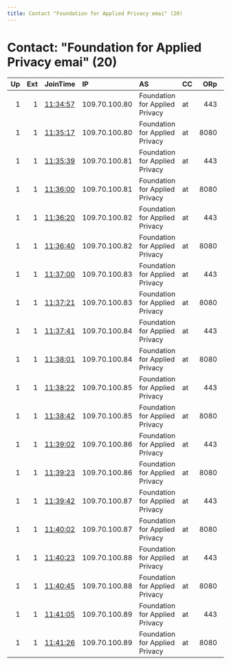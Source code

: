 ```yaml
---
title: Contact "Foundation for Applied Privacy emai" (20)
---
```


# Contact: "Foundation for Applied Privacy emai" (20)

|   Up |   Ext | JoinTime                                                                                              | IP            | AS                             | CC   |   ORp |   Dirp | OS    | Version           | Nickname   |   eFamMembers |
|-----:|------:|:------------------------------------------------------------------------------------------------------|:--------------|:-------------------------------|:-----|------:|-------:|:------|:------------------|:-----------|--------------:|
|    1 |     1 | [11:34:57](https://nusenu.github.io/OrNetStats/w/relay/1CBAA1FCC2F81ED2201D7AEB6A6FBD6D482AFD4F.html) | 109.70.100.80 | Foundation for Applied Privacy | at   |   443 |      0 | Linux | 0.4.8.0-alpha-dev | Unnamed    |            92 |
|    1 |     1 | [11:35:17](https://nusenu.github.io/OrNetStats/w/relay/CB81470343E29DF2406AD8D9365EB5D091238F1A.html) | 109.70.100.80 | Foundation for Applied Privacy | at   |  8080 |      0 | Linux | 0.4.8.0-alpha-dev | Unnamed    |            92 |
|    1 |     1 | [11:35:39](https://nusenu.github.io/OrNetStats/w/relay/8A3D2DF07B66DDF8F81D2366C2C9D06209CFCAF7.html) | 109.70.100.81 | Foundation for Applied Privacy | at   |   443 |      0 | Linux | 0.4.8.0-alpha-dev | Unnamed    |            92 |
|    1 |     1 | [11:36:00](https://nusenu.github.io/OrNetStats/w/relay/A93D8E7E1E1EA88F5BBC819883C9364154317DDC.html) | 109.70.100.81 | Foundation for Applied Privacy | at   |  8080 |      0 | Linux | 0.4.8.0-alpha-dev | Unnamed    |            92 |
|    1 |     1 | [11:36:20](https://nusenu.github.io/OrNetStats/w/relay/8D345A709C073C117768A1F210CD04BF12234AEC.html) | 109.70.100.82 | Foundation for Applied Privacy | at   |   443 |      0 | Linux | 0.4.8.0-alpha-dev | Unnamed    |            92 |
|    1 |     1 | [11:36:40](https://nusenu.github.io/OrNetStats/w/relay/10E9A196646DA911893878A78368D67C7B46330A.html) | 109.70.100.82 | Foundation for Applied Privacy | at   |  8080 |      0 | Linux | 0.4.8.0-alpha-dev | Unnamed    |            92 |
|    1 |     1 | [11:37:00](https://nusenu.github.io/OrNetStats/w/relay/C7FE633139E83E5E3653057A992DE93D74479ECC.html) | 109.70.100.83 | Foundation for Applied Privacy | at   |   443 |      0 | Linux | 0.4.8.0-alpha-dev | Unnamed    |            92 |
|    1 |     1 | [11:37:21](https://nusenu.github.io/OrNetStats/w/relay/D4AB390149B8EA38A9E33058E5624207893242BD.html) | 109.70.100.83 | Foundation for Applied Privacy | at   |  8080 |      0 | Linux | 0.4.8.0-alpha-dev | Unnamed    |            92 |
|    1 |     1 | [11:37:41](https://nusenu.github.io/OrNetStats/w/relay/72F3AC8E95AD980DC5F0FCF29FDB1CE72128729E.html) | 109.70.100.84 | Foundation for Applied Privacy | at   |   443 |      0 | Linux | 0.4.8.0-alpha-dev | Unnamed    |            92 |
|    1 |     1 | [11:38:01](https://nusenu.github.io/OrNetStats/w/relay/1135DE744C137A47DE984E5E0E3AB73FAE606237.html) | 109.70.100.84 | Foundation for Applied Privacy | at   |  8080 |      0 | Linux | 0.4.8.0-alpha-dev | Unnamed    |            92 |
|    1 |     1 | [11:38:22](https://nusenu.github.io/OrNetStats/w/relay/BADECAB3D01524C30C925D90697E6D4F20493A7B.html) | 109.70.100.85 | Foundation for Applied Privacy | at   |   443 |      0 | Linux | 0.4.8.0-alpha-dev | Unnamed    |            92 |
|    1 |     1 | [11:38:42](https://nusenu.github.io/OrNetStats/w/relay/0B946CCC4CFA8DCE61B9B4076DF91B25695B24EE.html) | 109.70.100.85 | Foundation for Applied Privacy | at   |  8080 |      0 | Linux | 0.4.8.0-alpha-dev | Unnamed    |            92 |
|    1 |     1 | [11:39:02](https://nusenu.github.io/OrNetStats/w/relay/917EB7726D07266717F83514F2C20E0385D9466D.html) | 109.70.100.86 | Foundation for Applied Privacy | at   |   443 |      0 | Linux | 0.4.8.0-alpha-dev | Unnamed    |            92 |
|    1 |     1 | [11:39:23](https://nusenu.github.io/OrNetStats/w/relay/E9D90C8EB14B206BAC4F05CB7740E530C46D48FA.html) | 109.70.100.86 | Foundation for Applied Privacy | at   |  8080 |      0 | Linux | 0.4.8.0-alpha-dev | Unnamed    |            92 |
|    1 |     1 | [11:39:42](https://nusenu.github.io/OrNetStats/w/relay/D3E26FE8F609DE911EB433F472266E70FF3013EB.html) | 109.70.100.87 | Foundation for Applied Privacy | at   |   443 |      0 | Linux | 0.4.8.0-alpha-dev | Unnamed    |            92 |
|    1 |     1 | [11:40:02](https://nusenu.github.io/OrNetStats/w/relay/E2BA86612D8D0EB8022CB115028560046EEECA02.html) | 109.70.100.87 | Foundation for Applied Privacy | at   |  8080 |      0 | Linux | 0.4.8.0-alpha-dev | Unnamed    |            92 |
|    1 |     1 | [11:40:23](https://nusenu.github.io/OrNetStats/w/relay/6F9BBCB2A3AB5A1D11BD1871621433BAC8AD9107.html) | 109.70.100.88 | Foundation for Applied Privacy | at   |   443 |      0 | Linux | 0.4.8.0-alpha-dev | Unnamed    |            92 |
|    1 |     1 | [11:40:45](https://nusenu.github.io/OrNetStats/w/relay/1CACE884480BB87CC640A51C46087F18F4ABA970.html) | 109.70.100.88 | Foundation for Applied Privacy | at   |  8080 |      0 | Linux | 0.4.8.0-alpha-dev | Unnamed    |            92 |
|    1 |     1 | [11:41:05](https://nusenu.github.io/OrNetStats/w/relay/EEAF1607575A25FC203C8F0802EFD7378AF456A0.html) | 109.70.100.89 | Foundation for Applied Privacy | at   |   443 |      0 | Linux | 0.4.8.0-alpha-dev | Unnamed    |            92 |
|    1 |     1 | [11:41:26](https://nusenu.github.io/OrNetStats/w/relay/4F7EFA81EAFC36A657D15CF4D983A5B509A22382.html) | 109.70.100.89 | Foundation for Applied Privacy | at   |  8080 |      0 | Linux | 0.4.8.0-alpha-dev | Unnamed    |            92 |
